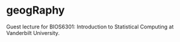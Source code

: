 # geogRaphy
Guest lecture for BIOS6301: Introduction to Statistical Computing at Vanderbilt University. 
